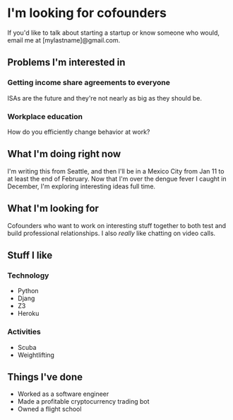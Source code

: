 # I'm looking for cofounders

If you'd like to talk about starting a startup or know someone who would, email me at \[mylastname\]@gmail.com.

## Problems I'm interested in

### Getting income share agreements to everyone
ISAs are the future and they're not nearly as big as they should be.

### Workplace education
How do you efficiently change behavior at work?

## What I'm doing right now
I'm writing this from Seattle, and then I'll be in a Mexico City from Jan 11 to at least the end of February. Now that I'm over the dengue fever I caught in December, I'm exploring interesting ideas full time.

## What I'm looking for
Cofounders who want to work on interesting stuff together to both test and build professional relationships. I also _really_ like chatting on video calls. 

## Stuff I like
### Technology
 * Python
 * Djang
 * Z3
 * Heroku

### Activities
 * Scuba
 * Weightlifting
 
## Things I've done
 * Worked as a software engineer
 * Made a profitable cryptocurrency trading bot
 * Owned a flight school
